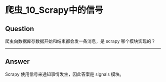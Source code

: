 # 爬虫_10_Scrapy中的信号


## Question
爬虫向数据库存数据开始和结束都会发一条消息，是 scrapy 哪个模块实现的？

----

## Answer
Scrapy 使用信号来通知事情发生，因此答案是 signals 模块。
